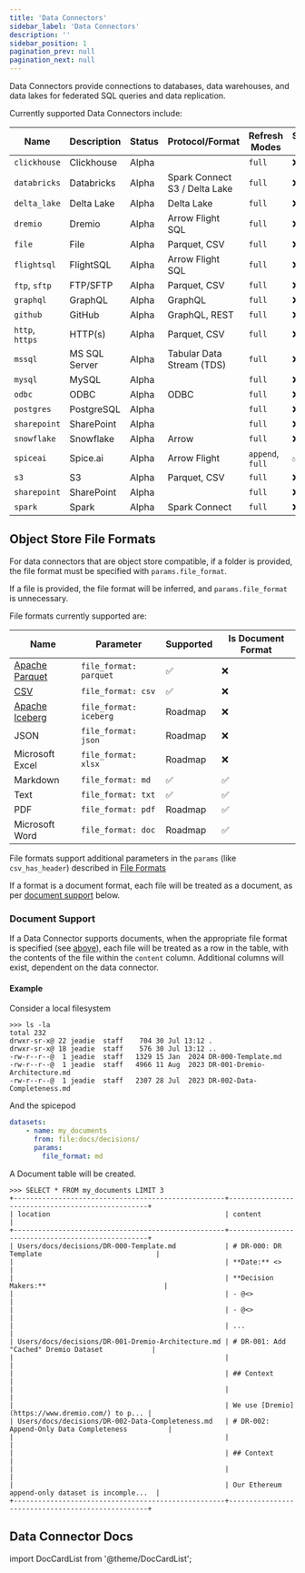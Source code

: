 ```yaml
---
title: 'Data Connectors'
sidebar_label: 'Data Connectors'
description: ''
sidebar_position: 1
pagination_prev: null
pagination_next: null
---
```


Data Connectors provide connections to databases, data warehouses, and data lakes for federated SQL queries and data replication.

Currently supported Data Connectors include:

| Name            | Description   | Status | Protocol/Format                     | Refresh Modes    | Supports Inserts | Supports Documents |
| --------------- | --------------| ------ | ----------------------------------- | ---------------- | ---------------- | ------------------ |
| `clickhouse`    | Clickhouse    | Alpha  |                                     | `full`           | ❌               | ❌                |
| `databricks`    | Databricks    | Alpha  | Spark Connect <br/> S3 / Delta Lake | `full`           | ❌               | ❌                |
| `delta_lake`    | Delta Lake    | Alpha  | Delta Lake                          | `full`           | ❌               | ❌                |
| `dremio`        | Dremio        | Alpha  | Arrow Flight SQL                    | `full`           | ❌               | ❌                |
| `file`          | File          | Alpha  | Parquet, CSV                        | `full`           | ❌               | ✅                |
| `flightsql`     | FlightSQL     | Alpha  | Arrow Flight SQL                    | `full`           | ❌               | ❌                |
| `ftp`, `sftp`   | FTP/SFTP      | Alpha  | Parquet, CSV                        | `full`           | ❌               | ✅                |
| `graphql`       | GraphQL       | Alpha  | GraphQL                             | `full`           | ❌               | ❌                |
| `github`        | GitHub        | Alpha  | GraphQL, REST                       | `full`           | ❌               | ❌                |
| `http`, `https` | HTTP(s)       | Alpha  | Parquet, CSV                        | `full`           | ❌               | ❌                |
| `mssql`         | MS SQL Server | Alpha  | Tabular Data Stream (TDS)           | `full`           | ❌               | ❌                |
| `mysql`         | MySQL         | Alpha  |                                     | `full`           | ❌               | ❌                |
| `odbc`          | ODBC          | Alpha  | ODBC                                | `full`           | ❌               | ❌                |
| `postgres`      | PostgreSQL    | Alpha  |                                     | `full`           | ❌               | ❌                |
| `sharepoint`    | SharePoint    | Alpha  |                                     | `full`           | ❌               | ✅                |
| `snowflake`     | Snowflake     | Alpha  | Arrow                               | `full`           | ❌               | ❌                |
| `spiceai`       | Spice.ai      | Alpha  | Arrow Flight                        | `append`, `full` | ✅               | ❌                |
| `s3`            | S3            | Alpha  | Parquet, CSV                        | `full`           | ❌               | ✅                |
| `sharepoint`    | SharePoint    | Alpha  |                                     | `full`           | ❌               | ✅                |
| `spark`         | Spark         | Alpha  | Spark Connect                       | `full`           | ❌               | ❌                |

## Object Store File Formats
For data connectors that are object store compatible, if a folder is provided, the file format must be specified with `params.file_format`.

If a file is provided, the file format will be inferred, and `params.file_format` is unnecessary.

File formats currently supported are:

| Name                                          | Parameter               | Supported | Is Document Format |
| --------------------------------------------- | ----------------------- | --------- | ------------------ |
| [Apache Parquet](https://parquet.apache.org/) | `file_format: parquet`  | ✅        | ❌                 |
| [CSV](/reference/file_format.md#csv)          | `file_format: csv`      | ✅        | ❌                 |
| [Apache Iceberg](https://iceberg.apache.org/) | `file_format: iceberg`  | Roadmap   | ❌                 |
| JSON                                          | `file_format: json`     | Roadmap   | ❌                 |
| Microsoft Excel                               | `file_format: xlsx`     | Roadmap   | ❌                 |
| Markdown                                      | `file_format: md`       | ✅        | ✅                 |
| Text                                          | `file_format: txt`      | ✅        | ✅                 |
| PDF                                           | `file_format: pdf`      | Roadmap   | ✅                 |
| Microsoft Word                                | `file_format: doc`      | Roadmap   | ✅                 |

File formats support additional parameters in the `params` (like `csv_has_header`) described in [File Formats](/reference/file_format)

If a format is a document format, each file will be treated as a document, as per [document support](#document-support) below.

### Document Support
If a Data Connector supports documents, when the appropriate file format is specified (see [above](#object-store-file-formats)), each file will be treated as a row in the table, with the contents of the file within the `content` column. Additional columns will exist, dependent on the data connector.

#### Example
Consider a local filesystem
```shell
>>> ls -la
total 232
drwxr-sr-x@ 22 jeadie  staff    704 30 Jul 13:12 .
drwxr-sr-x@ 18 jeadie  staff    576 30 Jul 13:12 ..
-rw-r--r--@  1 jeadie  staff   1329 15 Jan  2024 DR-000-Template.md
-rw-r--r--@  1 jeadie  staff   4966 11 Aug  2023 DR-001-Dremio-Architecture.md
-rw-r--r--@  1 jeadie  staff   2307 28 Jul  2023 DR-002-Data-Completeness.md
```

And the spicepod
```yaml
datasets:
    - name: my_documents
      from: file:docs/decisions/
      params:
        file_format: md
```
A Document table will be created.
```shell
>>> SELECT * FROM my_documents LIMIT 3
+----------------------------------------------------+--------------------------------------------------+
| location                                           | content                                          |
+----------------------------------------------------+--------------------------------------------------+
| Users/docs/decisions/DR-000-Template.md            | # DR-000: DR Template                            |
|                                                    | **Date:** <>                                     |
|                                                    | **Decision Makers:**                             |
|                                                    | - @<>                                            |
|                                                    | - @<>                                            |
|                                                    | ...                                              |
| Users/docs/decisions/DR-001-Dremio-Architecture.md | # DR-001: Add "Cached" Dremio Dataset            |
|                                                    |                                                  |
|                                                    | ## Context                                       |
|                                                    |                                                  |
|                                                    | We use [Dremio](https://www.dremio.com/) to p... |
| Users/docs/decisions/DR-002-Data-Completeness.md   | # DR-002: Append-Only Data Completeness          |
|                                                    |                                                  |
|                                                    | ## Context                                       |
|                                                    |                                                  |
|                                                    | Our Ethereum append-only dataset is incomple...  |
+----------------------------------------------------+--------------------------------------------------+
```

## Data Connector Docs

import DocCardList from '@theme/DocCardList';

<DocCardList />

